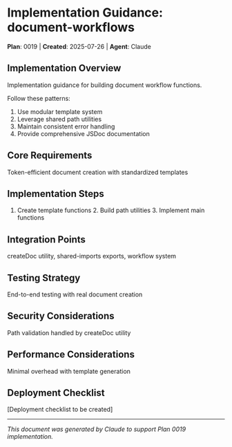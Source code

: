 # Implementation Guidance: document-workflows
**Plan**: 0019 | **Created**: 2025-07-26 | **Agent**: Claude

## Implementation Overview
Implementation guidance for building document workflow functions.

Follow these patterns:
1. Use modular template system
2. Leverage shared path utilities
3. Maintain consistent error handling
4. Provide comprehensive JSDoc documentation

## Core Requirements
Token-efficient document creation with standardized templates

## Implementation Steps
1. Create template functions 2. Build path utilities 3. Implement main functions

## Integration Points
createDoc utility, shared-imports exports, workflow system

## Testing Strategy
End-to-end testing with real document creation

## Security Considerations
Path validation handled by createDoc utility

## Performance Considerations
Minimal overhead with template generation

## Deployment Checklist
[Deployment checklist to be created]

---
*This document was generated by Claude to support Plan 0019 implementation.*